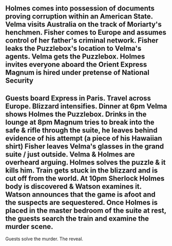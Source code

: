 Holmes comes into possession of documents proving corruption within an American State.
Velma visits Australia on the track of Moriarty's henchmen.
Fisher comes to Europe and assumes control of her father's criminal network.
Fisher leaks the Puzzlebox's location to Velma's agents.
Velma gets the Puzzlebox.
Holmes invites everyone aboard the Orient Express
Magnum is hired under pretense of National Security
--
Guests board Express in Paris.
Travel across Europe.
Blizzard intensifies.
Dinner at 6pm
Velma shows Holmes the Puzzlebox.
Drinks in the lounge at 8pm
Magnum tries to break into the safe & rifle through the suite, he leaves behind evidence of his attempt (a piece of his Hawaiian shirt)
Fisher leaves Velma's glasses in the grand suite / just outside.
Velma & Holmes are overheard arguing.
Holmes solves the puzzle & it kills him.
Train gets stuck in the blizzard and is cut off from the world.
At 10pm Sherlock Holmes body is discovered & Watson examines it.
Watson announces that the game is afoot and the suspects are sequestered.
Once Holmes is placed in the master bedroom of the suite at rest, the guests search the train and examine the murder scene.
--
Guests solve the murder.
The reveal.